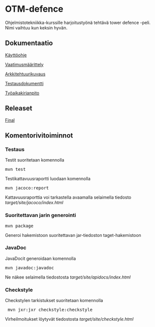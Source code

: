 # OTM-defence

Ohjelmistotekniikka-kurssille harjoitustyönä tehtävä tower defence -peli. Nimi vaihtuu kun keksin hyvän.

## Dokumentaatio

[Käyttöohje](https://github.com/PPeltola/ot_harjoitustyo/blob/master/dokumentaatio/kayttoohje.md)

[Vaatimusmäärittely](https://github.com/PPeltola/ot_harjoitustyo/blob/master/dokumentaatio/vaatimusmaarittely.md)

[Arkkitehtuurikuvaus](https://github.com/PPeltola/ot_harjoitustyo/blob/master/dokumentaatio/arkkitehtuurikuvaus.md)

[Testausdokumentti](https://github.com/PPeltola/ot_harjoitustyo/blob/master/dokumentaatio/testausdokumentti.md)

[Työaikakirjanpito](https://github.com/PPeltola/ot_harjoitustyo/blob/master/dokumentaatio/tuntikirjanpito.md)

## Releaset

[Final](https://github.com/...)

## Komentorivitoiminnot

### Testaus

Testit suoritetaan komennolla

<pre>
mvn test
</pre>

Testikattavuusraportti luodaan komennolla

<pre>
mvn jacoco:report
</pre>

Kattavuusraporttia voi tarkastella avaamalla selaimella tiedosto _target/site/jacoco/index.html_

### Suoritettavan jarin generointi

<pre>
mvn package
</pre>

Generoi hakemistoon suoritettavan jar-tiedoston taget-hakemistoon

### JavaDoc

JavaDocit generoidaan komennolla 

<pre>
mvn javadoc:javadoc
</pre>

Ne näkee selaimella tiedostosta _target/site/apidocs/index.html_

### Checkstyle

Checkstylen tarkistukset suoritetaan komennolla

<pre>
 mvn jxr:jxr checkstyle:checkstyle
</pre>

Virheilmoitukset löytyvät tiedostosta _target/site/checkstyle.html_

